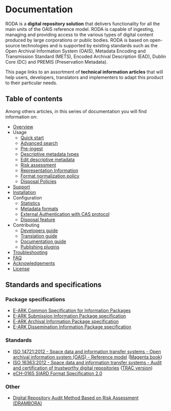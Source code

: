 # Documentation

RODA is a **digital repository solution** that delivers functionality for all the main units of the OAIS reference model. RODA is capable of ingesting, managing and providing access to the various types of digital content produced by large corporations or public bodies. RODA is based on open-source technologies and is supported by existing standards such as the Open Archival Information System (OAIS), Metadata Encoding and Transmission Standard (METS), Encoded Archival Description (EAD), Dublin Core (DC) and PREMIS (Preservation Metadata).

This page links to an assortment of **technical information articles** that will help users, developers, translators and implementers to adapt this product to their particular needs.

## Table of contents

Among others articles, in this series of documentation you will find information on:

- [Overview](Overview.md)
- Usage
    - [Quick start](Quickstart.md)
    - [Advanced search](Advanced_Search.md)
    - [Pre-ingest](Pre_Ingest.md)
    - [Descriptive metadata types](Descriptive_Metadata_Types.md)
    - [Edit descriptive metadata](EditDescriptiveMetadata.md)
    - [Risk assessment](Risk_Assessment.md)
    - [Representation Information](Representation_Information.md)
    - [Format normalization policy](Format_Normalization_Policy.md)
    - [Disposal Policies](Disposal_Policies.md)
- [Support](https://www.roda-community.org/#bellhop_bell-support)
- [Installation](https://www.roda-community.org/deploys/)
- Configuration
    - [Statistics](Statistics.md)
    - [Metadata formats](Metadata_Formats.md)
    - [External Authentication with CAS protocol](Central_Authentication_Service.md)
    - [Disposal feature](Disposal.md)
- Contributing
    - [Developers guide](Developers_Guide.md)
    - [Translation guide](Translation_Guide.md)
    - [Documentation guide](Documentation_Guide.md)
    - [Publishing plugins](Publishing_plugins.md)
- [Troubleshooting](Troubleshooting.md)
- [FAQ](FAQ.md)
- [Acknowledgements](Acknowledgements.md)
- [License](LICENSE.md)

## Standards and specifications

### Package specifications

* [E-ARK Common Specification for Information Packages](http://www.dilcis.eu/specifications/common-specification)
* [E-ARK Submission Information Package specification](http://www.dilcis.eu/specifications/sip)
* [E-ARK Archival Information Package specification](http://www.dilcis.eu/specifications/aip)
* [E-ARK Dissemination Information Package specification](http://www.dilcis.eu/specifications/dip)

### Standards

* [ISO 14721:2012 - Space data and information transfer systems - Open archival information system (OAIS) - Reference model](http://www.iso.org/iso/catalogue_detail.htm?csnumber=57284) ([Magenta book](https://public.ccsds.org/pubs/650x0m2.pdf))
* [ISO 16363:2012 - Space data and information transfer systems - Audit and certification of trustworthy digital repositories](http://www.iso.org/iso/catalogue_detail.htm?csnumber=56510) ([TRAC version](https://www.crl.edu/sites/default/files/d6/attachments/pages/trac_0.pdf))
* [eCH-0165 SIARD Format Specification 2.0](https://www.ech.ch/vechweb/page?p=dossier&documentNumber=eCH-0165&documentVersion=2.0)

### Other

* [Digital Repository Audit Method Based on Risk Assessment (DRAMBORA)](http://www.repositoryaudit.eu/download/)
